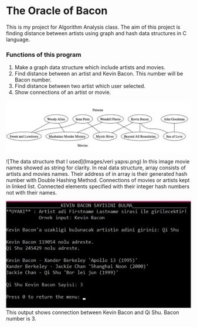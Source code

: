 # The Oracle of Bacon
This is my project for Algorithm Analysis class. The aim of this project is finding distance between artists using graph and hash data structures in C language.

### Functions of this program
1. Make a graph data structure which include artists and movies.
2. Find distance between an artist and Kevin Bacon. This number will be Bacon number.
3. Find distance between two artist which user selected.
4. Show connections of an artist or movie.

![Example connections between artists](Images/artists.png)

![The data structure that I used](Images/veri yapısı.png)
In this image movie names showed as string for clarity. In real data structure, array consists of artists and movies names. Their address of in array is their generated hash number with Double Hashing Method. Connections of movies or artists kept in linked list. Connected elements specified with their integer hash numbers not with their names.

![Example output for program](Images/çıktı.png)
This output shows connection between Kevin Bacon and Qi Shu. Bacon number is 3.

